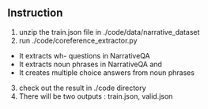 Instruction
-------------
1. unzip the train.json file in ./code/data/narrative_dataset
2. run ./code/coreference_extractor.py
+ It extracts wh- questions in NarrativeQA
+ It extracts noun phrases in NarrativeQA and
+ It creates multiple choice answers from noun phrases
3. check out the result in ./code directory
4. There will be two outputs : train.json, valid.json
